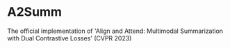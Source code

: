 # A2Summ
The official implementation of 'Align and Attend: Multimodal Summarization with Dual Contrastive Losses' (CVPR 2023)
